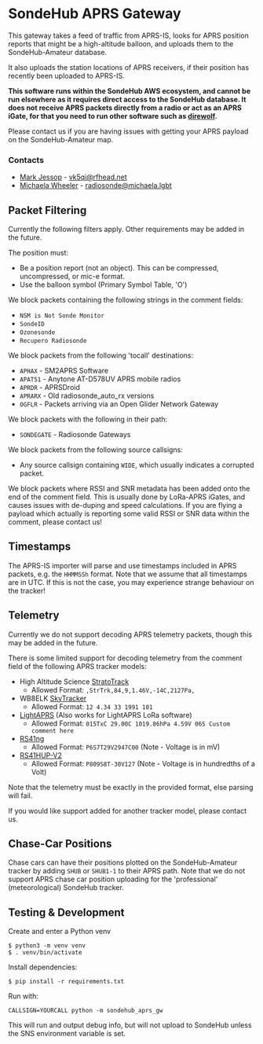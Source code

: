 # SondeHub APRS Gateway

This gateway takes a feed of traffic from APRS-IS, looks for APRS position reports that might be a high-altitude balloon, and uploads them to the SondeHub-Amateur database.

It also uploads the station locations of APRS receivers, if their position has recently been uploaded to APRS-IS.

**This software runs within the SondeHub AWS ecosystem, and cannot be run elsewhere as it requires direct access to the SondeHub database. It does not receive APRS packets directly from a radio or act as an APRS iGate, for that you need to run other software such as [direwolf](https://github.com/wb2osz/direwolf).** 

Please contact us if you are having issues with getting your APRS payload on the SondeHub-Amateur map. 

### Contacts
* [Mark Jessop](https://github.com/darksidelemm) - vk5qi@rfhead.net
* [Michaela Wheeler](https://github.com/TheSkorm) - radiosonde@michaela.lgbt

## Packet Filtering
Currently the following filters apply. Other requirements may be added in the future.

The position must:
 - Be a position report (not an object). This can be compressed, uncompressed, or mic-e format.
 - Use the balloon symbol (Primary Symbol Table, 'O')

We block packets containing the following strings in the comment fields:
 - `NSM is Not Sonde Monitor`
 - `SondeID`
 - `Ozonesonde`
 - `Recupero Radiosonde`

We block packets from the following 'tocall' destinations:
 - `APHAX` - SM2APRS Software
 - `APAT51` - Anytone AT-D578UV APRS mobile radios
 - `APRDR` - APRSDroid
 - `APRARX` - Old radiosonde_auto_rx versions
 - `OGFLR` - Packets arriving via an Open Glider Network Gateway

We block packets with the following in their path:
 - `SONDEGATE` - Radiosonde Gateways

We block packets from the following source callsigns:
 - Any source callsign containing `WIDE`, which usually indicates a corrupted packet.

We block packets where RSSI and SNR metadata has been added onto the end of the comment field. This is usually done by LoRa-APRS iGates, and causes issues with de-duping and speed calculations. If you are flying a payload which actually is reporting some valid RSSI or SNR data within the comment, please contact us!

## Timestamps
The APRS-IS importer will parse and use timestamps included in APRS packets, e.g. the `HHMMSSh` format. Note that we assume that all timestamps are in UTC. If this is not the case, you may experience strange behaviour on the tracker!

## Telemetry
Currently we do not support decoding APRS telemetry packets, though this may be added in the future.

There is some limited support for decoding telemetry from the comment field of the following APRS tracker models:
- High Altitude Science [StratoTrack](https://www.highaltitudescience.com/products/stratotrack-aprs-transmitter)
  - Allowed Format: `,StrTrk,84,9,1.46V,-14C,2127Pa,`
- WB8ELK [SkyTracker](https://gmigliarini.wixsite.com/wb8elk)
  - Allowed Format: `12 4.34 33 1991 101`
- [LightAPRS](https://github.com/lightaprs/LightAPRS-W-1.0) (Also works for LightAPRS LoRa software)
  - Allowed Format: `015TxC 29.00C 1019.86hPa 4.59V 06S Custom comment here`
- [RS41ng](https://github.com/mikaelnousiainen/RS41ng/)
  - Allowed Format: `P6S7T29V2947C00`    (Note - Voltage is in mV)
- [RS41HUP-V2](https://github.com/whallmann/RS41HUP_V2)
  - Allowed Format: `P809S8T-30V127`     (Note - Voltage is in hundredths of a Volt)

Note that the telemetry must be exactly in the provided format, else parsing will fail.

If you would like support added for another tracker model, please contact us.

## Chase-Car Positions
Chase cars can have their positions plotted on the SondeHub-Amateur tracker by adding `SHUB` or `SHUB1-1` to their APRS path. Note that we do not support APRS chase car position uploading for the 'professional' (meteorological) SondeHub tracker.

## Testing & Development

Create and enter a Python venv
```
$ python3 -m venv venv
$ . venv/bin/activate
```

Install dependencies:
```
$ pip install -r requirements.txt
```

Run with:
```
CALLSIGN=YOURCALL python -m sondehub_aprs_gw
```

This will run and output debug info, but will not upload to SondeHub unless the SNS environment variable is set.
